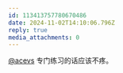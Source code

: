 ```yaml
---
id: 113413757780670486
date: 2024-11-02T14:10:06.796Z
reply: true
media_attachments: 0
---
```


[@acevs](https://mastodon.social/@acevs) 专门练习的话应该不疼。

